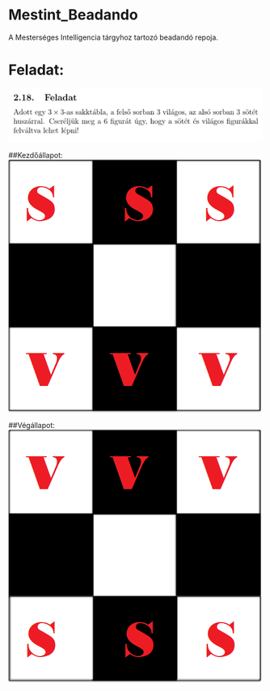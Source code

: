 # Mestint_Beadando
A Mesterséges Intelligencia tárgyhoz tartozó beadandó repoja.
# Feladat:
![alt text](img/Feladat.png)

##Kezdőállapot:
![alt text](img/kezdo.png)

##Végállapot:
![alt text](img/veg.png)